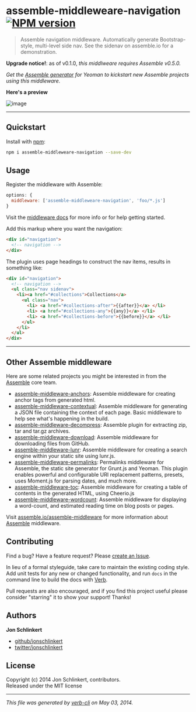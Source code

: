 # assemble-middleweare-navigation [![NPM version](https://badge.fury.io/js/assemble-middleweare-navigation.png)](http://badge.fury.io/js/assemble-middleweare-navigation)

> Assemble navigation middleware. Automatically generate Bootstrap-style, multi-level side nav. See the sidenav on assemble.io for a demonstration.

**Upgrade notice!**: as of v0.1.0, _this middlweare requires Assemble v0.5.0._

_Get the [Assemble generator](https://github.com/assemble/generator-assemble) for Yeoman to kickstart new Assemble projects using this middleware._

**Here's a preview**

![image](https://f.cloud.github.com/assets/383994/2523672/94f62414-b4d4-11e3-98c6-fc3c07bef4b4.png)

***

## Quickstart
Install with [npm](npmjs.org):

```bash
npm i assemble-middleweare-navigation --save-dev
```


## Usage
Register the middleware with Assemble:

```js
options: {
  middleware: ['assemble-middleweare-navigation', 'foo/*.js']
}
```

Visit the [middleware docs](http://assemble.io/plugins/) for more info or for help getting started.

Add this markup where you want the navigation:

```html
<div id="navigation">
  <!-- navigation -->
</div>
```

The plugin uses page headings to construct the nav items, results in something like:

```html
<div id="navigation">
  <!-- navigation -->
  <ul class="nav sidenav">
    <li><a href="#collections">Collections</a>
      <ul class="nav">
        <li> <a href="#collections-after">{{after}}</a> </li>
        <li> <a href="#collections-any">{{any}}</a> </li>
        <li> <a href="#collections-before">{{before}}</a> </li>
      </ul>
    </li>
  </ul>
</div>
```

***

## Other Assemble middleware
Here are some related projects you might be interested in from the [Assemble](http://assemble.io) core team.

+ [assemble-middleware-anchors](https://api.github.com/repos/assemble/assemble-middleware-anchors): Assemble middleware for creating anchor tags from generated html. 
+ [assemble-middleware-contextual](https://api.github.com/repos/assemble/assemble-middleware-contextual): Assemble middleware for generating a JSON file containing the context of each page. Basic middleware to help see what's happening in the build. 
+ [assemble-middleware-decompress](https://api.github.com/repos/assemble/assemble-middleware-decompress): Assemble plugin for extracting zip, tar and tar.gz archives.  
+ [assemble-middleware-download](https://api.github.com/repos/assemble/assemble-middleware-download): Assemble middleware for downloading files from GitHub. 
+ [assemble-middleware-lunr](https://api.github.com/repos/assemble/assemble-middleware-lunr): Assemble middleware for creating a search engine within your static site using lunr.js. 
+ [assemble-middleware-permalinks](https://api.github.com/repos/assemble/assemble-middleware-permalinks): Permalinks middleware for Assemble, the static site generator for Grunt.js and Yeoman. This plugin enables powerful and configurable URI replacement patterns, presets, uses Moment.js for parsing dates, and much more. 
+ [assemble-middleware-toc](https://api.github.com/repos/assemble/assemble-middleware-toc): Assemble middleware for creating a table of contents in the generated HTML, using Cheerio.js 
+ [assemble-middleware-wordcount](https://api.github.com/repos/assemble/assemble-middleware-wordcount): Assemble middleware for displaying a word-count, and estimated reading time on blog posts or pages.  

Visit [assemble.io/assemble-middleware](http:/assemble.io/assemble-middleware/) for more information about [Assemble](http:/assemble.io/) middleware.


## Contributing
Find a bug? Have a feature request? Please [create an Issue](https://github.com/assemble/assemble-middleweare-navigation/issues).

In lieu of a formal styleguide, take care to maintain the existing coding style. Add unit tests for any new or changed functionality,
and run `docs` in the command line to build the docs with [Verb](https://github.com/assemble/verb).

Pull requests are also encouraged, and if you find this project useful please consider "starring" it to show your support! Thanks!

## Authors

**Jon Schlinkert**

+ [github/jonschlinkert](https://github.com/jonschlinkert)
+ [twitter/jonschlinkert](http://twitter.com/jonschlinkert)

## License
Copyright (c) 2014 Jon Schlinkert, contributors.  
Released under the MIT license

***

_This file was generated by [verb-cli](https://github.com/assemble/verb-cli) on May 03, 2014._
